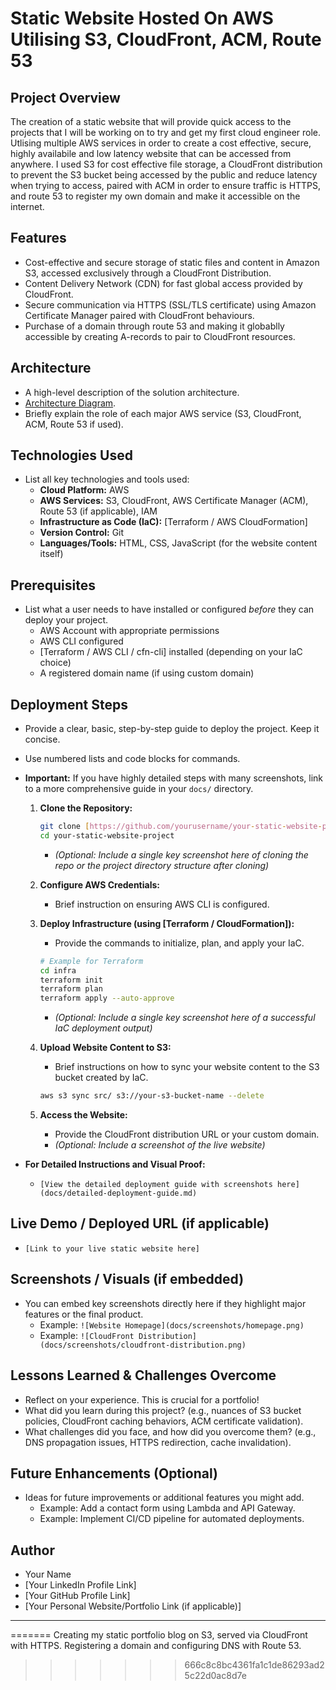 # Static Website Hosted On AWS Utilising S3, CloudFront, ACM, Route 53

## Project Overview

The creation of a static website that will provide quick access to the projects that I will be working on to try and get my first cloud engineer role. Utlising multiple AWS services in order to create a cost effective, secure, highly availabile and low latency website that can be accessed from anywhere. I used S3 for cost effective file storage, a CloudFront distribution to prevent the S3 bucket being accessed by the public and reduce latency when trying to access, paired with ACM in order to ensure traffic is HTTPS, and route 53 to register my own domain and make it accessible on the internet. 


## Features

* Cost-effective and secure storage of static files and content in Amazon S3, accessed exclusively through a CloudFront Distribution. 
* Content Delivery Network (CDN) for fast global access provided by CloudFront.
* Secure communication via HTTPS (SSL/TLS certificate) using Amazon Certificate Manager paired with CloudFront behaviours.
* Purchase of a domain through route 53 and making it globablly accessible by creating A-records to pair to CloudFront resources.

## Architecture

* A high-level description of the solution architecture.
* [Architecture Diagram](docs/architecture/static-web-architecture.png).
* Briefly explain the role of each major AWS service (S3, CloudFront, ACM, Route 53 if used).

## Technologies Used

* List all key technologies and tools used:
    * **Cloud Platform:** AWS
    * **AWS Services:** S3, CloudFront, AWS Certificate Manager (ACM), Route 53 (if applicable), IAM
    * **Infrastructure as Code (IaC):** [Terraform / AWS CloudFormation]
    * **Version Control:** Git
    * **Languages/Tools:** HTML, CSS, JavaScript (for the website content itself)

## Prerequisites

* List what a user needs to have installed or configured *before* they can deploy your project.
    * AWS Account with appropriate permissions
    * AWS CLI configured
    * [Terraform / AWS CLI / cfn-cli] installed (depending on your IaC choice)
    * A registered domain name (if using custom domain)

## Deployment Steps

* Provide a clear, basic, step-by-step guide to deploy the project. Keep it concise.
* Use numbered lists and code blocks for commands.
* **Important:** If you have highly detailed steps with many screenshots, link to a more comprehensive guide in your `docs/` directory.

    1.  **Clone the Repository:**
        ```bash
        git clone [https://github.com/yourusername/your-static-website-project.git](https://github.com/yourusername/your-static-website-project.git)
        cd your-static-website-project
        ```
        * *(Optional: Include a single key screenshot here of cloning the repo or the project directory structure after cloning)*

    2.  **Configure AWS Credentials:**
        * Brief instruction on ensuring AWS CLI is configured.

    3.  **Deploy Infrastructure (using [Terraform / CloudFormation]):**
        * Provide the commands to initialize, plan, and apply your IaC.
        ```bash
        # Example for Terraform
        cd infra
        terraform init
        terraform plan
        terraform apply --auto-approve
        ```
        * *(Optional: Include a single key screenshot here of a successful IaC deployment output)*

    4.  **Upload Website Content to S3:**
        * Brief instructions on how to sync your website content to the S3 bucket created by IaC.
        ```bash
        aws s3 sync src/ s3://your-s3-bucket-name --delete
        ```

    5.  **Access the Website:**
        * Provide the CloudFront distribution URL or your custom domain.
        * *(Optional: Include a screenshot of the live website)*

* **For Detailed Instructions and Visual Proof:**
    * `[View the detailed deployment guide with screenshots here](docs/detailed-deployment-guide.md)`

## Live Demo / Deployed URL (if applicable)

* `[Link to your live static website here]`

## Screenshots / Visuals (if embedded)

* You can embed key screenshots directly here if they highlight major features or the final product.
    * Example: `![Website Homepage](docs/screenshots/homepage.png)`
    * Example: `![CloudFront Distribution](docs/screenshots/cloudfront-distribution.png)`

## Lessons Learned & Challenges Overcome

* Reflect on your experience. This is crucial for a portfolio!
* What did you learn during this project? (e.g., nuances of S3 bucket policies, CloudFront caching behaviors, ACM certificate validation).
* What challenges did you face, and how did you overcome them? (e.g., DNS propagation issues, HTTPS redirection, cache invalidation).

## Future Enhancements (Optional)

* Ideas for future improvements or additional features you might add.
    * Example: Add a contact form using Lambda and API Gateway.
    * Example: Implement CI/CD pipeline for automated deployments.

## Author

* Your Name
* [Your LinkedIn Profile Link]
* [Your GitHub Profile Link]
* [Your Personal Website/Portfolio Link (if applicable)]

---
=======
Creating my static portfolio blog on S3, served via CloudFront with HTTPS. Registering a domain and configuring DNS with Route 53. 
>>>>>>> 666c8c8bc4361fa1c1de86293ad25c22d0ac8d7e
